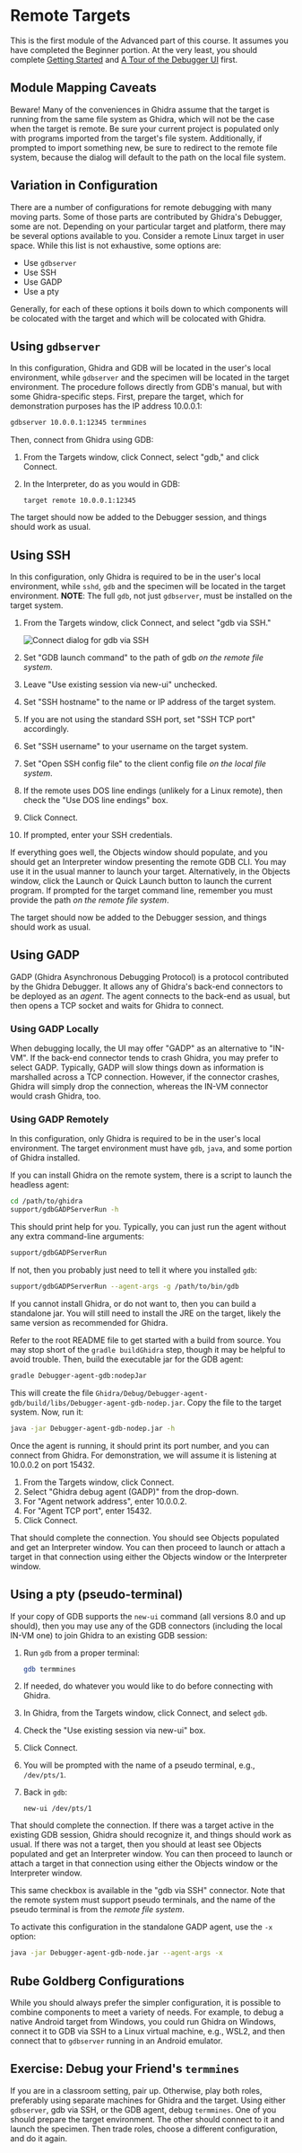 
# Remote Targets

This is the first module of the Advanced part of this course.
It assumes you have completed the Beginner portion.
At the very least, you should complete [Getting Started](A1-GettingStarted.md) and [A Tour of the Debugger UI](A2-UITour.md) first.

## Module Mapping Caveats

Beware!
Many of the conveniences in Ghidra assume that the target is running from the same file system as Ghidra, which will not be the case when the target is remote.
Be sure your current project is populated only with programs imported from the target's file system.
Additionally, if prompted to import something new, be sure to redirect to the remote file system, because the dialog will default to the path on the local file system.

## Variation in Configuration

There are a number of configurations for remote debugging with many moving parts.
Some of those parts are contributed by Ghidra's Debugger, some are not.
Depending on your particular target and platform, there may be several options available to you.
Consider a remote Linux target in user space.
While this list is not exhaustive, some options are:

 * Use `gdbserver`
 * Use SSH
 * Use GADP
 * Use a pty

Generally, for each of these options it boils down to which components will be colocated with the target and which will be colocated with Ghidra.

## Using `gdbserver`

In this configuration, Ghidra and GDB will be located in the user's local environment, while `gdbserver` and the specimen will be located in the target environment.
The procedure follows directly from GDB's manual, but with some Ghidra-specific steps.
First, prepare the target, which for demonstration purposes has the IP address 10.0.0.1:

```bash
gdbserver 10.0.0.1:12345 termmines
```

Then, connect from Ghidra using GDB:

1. From the Targets window, click Connect, select "gdb," and click Connect.
1. In the Interpreter, do as you would in GDB:

   ```gdb
   target remote 10.0.0.1:12345
   ```

The target should now be added to the Debugger session, and things should work as usual.

## Using SSH

In this configuration, only Ghidra is required to be in the user's local environment, while `sshd`, `gdb` and the specimen will be located in the target environment.
**NOTE**: The full `gdb`, not just `gdbserver`, must be installed on the target system.

1. From the Targets window, click Connect, and select "gdb via SSH."

   ![Connect dialog for gdb via SSH](images/RemoteTargets_GdbOverSsh.png)

1. Set "GDB launch command" to the path of gdb *on the remote file system*.
1. Leave "Use existing session via new-ui" unchecked.
1. Set "SSH hostname" to the name or IP address of the target system.
1. If you are not using the standard SSH port, set "SSH TCP port" accordingly.
1. Set "SSH username" to your username on the target system.
1. Set "Open SSH config file" to the client config file *on the local file system*.
1. If the remote uses DOS line endings (unlikely for a Linux remote), then check the "Use DOS line endings" box.
1. Click Connect.
1. If prompted, enter your SSH credentials.

If everything goes well, the Objects window should populate, and you should get an Interpreter window presenting the remote GDB CLI.
You may use it in the usual manner to launch your target.
Alternatively, in the Objects window, click the Launch or Quick Launch button to launch the current program.
If prompted for the target command line, remember you must provide the path *on the remote file system*.

The target should now be added to the Debugger session, and things should work as usual.

## Using GADP

GADP (Ghidra Asynchronous Debugging Protocol) is a protocol contributed by the Ghidra Debugger.
It allows any of Ghidra's back-end connectors to be deployed as an *agent*.
The agent connects to the back-end as usual, but then opens a TCP socket and waits for Ghidra to connect.

### Using GADP Locally

When debugging locally, the UI may offer "GADP" as an alternative to "IN-VM".
If the back-end connector tends to crash Ghidra, you may prefer to select GADP.
Typically, GADP will slow things down as information is marshalled across a TCP connection.
However, if the connector crashes, Ghidra will simply drop the connection, whereas the IN-VM connector would crash Ghidra, too.

### Using GADP Remotely

In this configuration, only Ghidra is required to be in the user's local environment.
The target environment must have `gdb`, `java`, and some portion of Ghidra installed.

If you can install Ghidra on the remote system, there is a script to launch the headless agent:

```bash
cd /path/to/ghidra
support/gdbGADPServerRun -h
```

This should print help for you.
Typically, you can just run the agent without any extra command-line arguments:

```bash
support/gdbGADPServerRun
```

If not, then you probably just need to tell it where you installed `gdb`:

```bash
support/gdbGADPServerRun --agent-args -g /path/to/bin/gdb
```

If you cannot install Ghidra, or do not want to, then you can build a standalone jar.
You will still need to install the JRE on the target, likely the same version as recommended for Ghidra.

Refer to the root README file to get started with a build from source.
You may stop short of the `gradle buildGhidra` step, though it may be helpful to avoid trouble.
Then, build the executable jar for the GDB agent:

```bash
gradle Debugger-agent-gdb:nodepJar
```

This will create the file `Ghidra/Debug/Debugger-agent-gdb/build/libs/Debugger-agent-gdb-nodep.jar`.
Copy the file to the target system.
Now, run it:

```bash
java -jar Debugger-agent-gdb-nodep.jar -h
```

Once the agent is running, it should print its port number, and you can connect from Ghidra.
For demonstration, we will assume it is listening at 10.0.0.2 on port 15432.

1. From the Targets window, click Connect.
1. Select "Ghidra debug agent (GADP)" from the drop-down.
1. For "Agent network address", enter 10.0.0.2.
1. For "Agent TCP port", enter 15432.
1. Click Connect.

That should complete the connection.
You should see Objects populated and get an Interpreter window.
You can then proceed to launch or attach a target in that connection using either the Objects window or
the Interpreter window.

## Using a pty (pseudo-terminal)

If your copy of GDB supports the `new-ui` command (all versions 8.0 and up should), then you may use any of the GDB connectors (including the local IN-VM one) to join Ghidra to an existing GDB session:

1. Run `gdb` from a proper terminal:

   ```bash
   gdb termmines
   ```

1. If needed, do whatever you would like to do before connecting with Ghidra.
1. In Ghidra, from the Targets window, click Connect, and select `gdb`.
1. Check the "Use existing session via new-ui" box.
1. Click Connect.
1. You will be prompted with the name of a pseudo terminal, e.g., `/dev/pts/1`.
1. Back in `gdb`:

   ```gdb
   new-ui /dev/pts/1
   ```

That should complete the connection.
If there was a target active in the existing GDB session, Ghidra should recognize it, and things should work as usual.
If there was not a target, then you should at least see Objects populated and get an Interpreter window.
You can then proceed to launch or attach a target in that connection using either the Objects window or the Interpreter window.

This same checkbox is available in the "gdb via SSH" connector.
Note that the remote system must support pseudo terminals, and the name of the pseudo terminal is from the *remote file system*.

To activate this configuration in the standalone GADP agent, use the `-x` option:

```bash
java -jar Debugger-agent-gdb-node.jar --agent-args -x
```

## Rube Goldberg Configurations

While you should always prefer the simpler configuration, it is possible to combine components to meet a variety of needs.
For example, to debug a native Android target from Windows, you could run Ghidra on Windows, connect it to GDB via SSH to a Linux virtual machine, e.g., WSL2, and then connect that to `gdbserver` running in an Android emulator.

## Exercise: Debug your Friend's `termmines`

If you are in a classroom setting, pair up.
Otherwise, play both roles, preferably using separate machines for Ghidra and the target.
Using either `gdbserver`, gdb via SSH, or the GDB agent, debug `termmines`.
One of you should prepare the target environment.
The other should connect to it and launch the specimen.
Then trade roles, choose a different configuration, and do it again.
